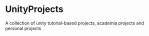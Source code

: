 # UnityProjects
A collection of unity tutorial-based projects, academia projects and personal projects
